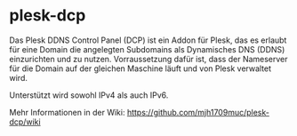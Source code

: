 plesk-dcp
=========


Das Plesk DDNS Control Panel (DCP) ist ein Addon für Plesk, das es erlaubt für eine Domain die angelegten Subdomains als Dynamisches DNS (DDNS) einzurichten und zu nutzen. Vorraussetzung dafür ist, dass der Nameserver für die Domain auf der gleichen Maschine läuft und von Plesk verwaltet wird.

Unterstützt wird sowohl IPv4 als auch IPv6.

Mehr Informationen in der Wiki: https://github.com/mjh1709muc/plesk-dcp/wiki
